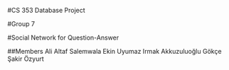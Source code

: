 #CS 353 Database Project

#Group 7

#Social Network for Question-Answer

##Members
	Ali Altaf Salemwala
	Ekin Uyumaz
	Irmak Akkuzuluoğlu
	Gökçe Şakir Özyurt
